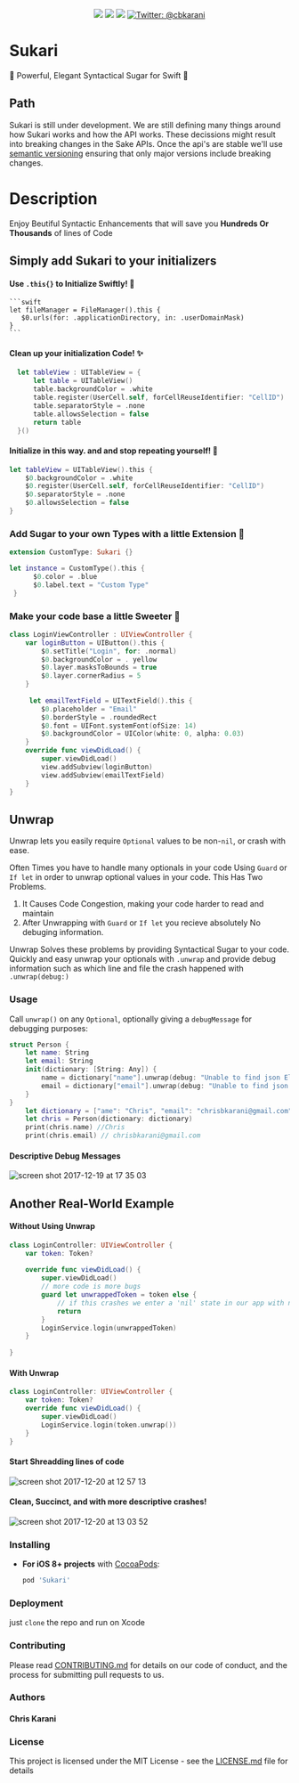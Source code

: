 

<p align="center">
<a href="https://developer.apple.com/swift"><img src="https://img.shields.io/badge/language-Swift4-orange.svg"></a>
<a href="https://developer.apple.com/ios"><img src="https://img.shields.io/badge/platform-iOS11-blue.svg?style=flat"></a>
<a href="https://https://github.com/lyimin/beautifulApp/blob/develop/LICENSE"><img src="http://img.shields.io/badge/license-MIT-lightgrey.svg?style=flat"></a>
    <a href="https://twitter.com/xcodedotswift">
  <img src="https://img.shields.io/badge/contact-@cbkarani-blue.svg?style=flat" alt="Twitter: @cbkarani" />
</a>
</p>

# Sukari
🍯 Powerful, Elegant Syntactical Sugar for Swift 🍯

## Path
Sukari is still under development. We are still defining many things around how Sukari works and how the API works. These decissions might result into breaking changes in the Sake APIs. Once the api's are stable we'll use [semantic versioning](https://semver.org/) ensuring that only major versions include breaking changes.

# Description

Enjoy Beutiful Syntactic Enhancements that will save you **Hundreds Or Thousands** of lines of Code

## Simply add Sukari to your initializers

#### Use `.this{}` to Initialize Swiftly! 🌈

    ```swift
    let fileManager = FileManager().this {
       $0.urls(for: .applicationDirectory, in: .userDomainMask)
    }
    ```
    
#### Clean up your initialization Code! ✨
    
```swift
  let tableView : UITableView = {
      let table = UITableView()
      table.backgroundColor = .white
      table.register(UserCell.self, forCellReuseIdentifier: "CellID")
      table.separatorStyle = .none
      table.allowsSelection = false
      return table
  }()
```

#### Initialize in **this** way. and and stop repeating yourself! 🚦

```swift
let tableView = UITableView().this {
    $0.backgroundColor = .white
    $0.register(UserCell.self, forCellReuseIdentifier: "CellID")
    $0.separatorStyle = .none
    $0.allowsSelection = false
}
```



### Add Sugar to your own Types with a little Extension 🔌

```swift
extension CustomType: Sukari {}

let instance = CustomType().this {
      $0.color = .blue
      $0.label.text = "Custom Type"
 }
```
### Make your code base a little Sweeter 🍭
```swift
class LoginViewController : UIViewController {
    var loginButton = UIButton().this {
        $0.setTitle("Login", for: .normal)
        $0.backgroundColor = . yellow
        $0.layer.masksToBounds = true
        $0.layer.cornerRadius = 5
    }
    
     let emailTextField = UITextField().this {
        $0.placeholder = "Email"
        $0.borderStyle = .roundedRect
        $0.font = UIFont.systemFont(ofSize: 14)
        $0.backgroundColor = UIColor(white: 0, alpha: 0.03)
    }
    override func viewDidLoad() {
        super.viewDidLoad()
        view.addSubview(loginButton)
        view.addSubview(emailTextField)
    }
}

```

## Unwrap

Unwrap lets you easily require `Optional` values to be non-`nil`, or crash with ease.

Often Times you have to handle many optionals in your code Using `Guard` or `If let` in order to unwrap optional values in your code.
This Has Two Problems.
1. It Causes Code Congestion, making your code harder to read and maintain
2. After Unwrapping with `Guard` or `If let` you recieve absolutely No debuging information.

Unwrap Solves these problems by providing Syntactical Sugar to your code.
Quickly and easy unwrap your optionals with `.unwrap` and provide debug information such as which line and file the crash happened with `.unwrap(debug:)`

### Usage

Call `unwrap()` on any `Optional`, optionally giving a `debugMessage` for debugging purposes:

```swift
struct Person {
    let name: String
    let email: String
    init(dictionary: [String: Any]) {
        name = dictionary["name"].unwrap(debug: "Unable to find json Element Name") as! String
        email = dictionary["email"].unwrap(debug: "Unable to find json Element Email") as! String
    }
}
    let dictionary = ["ame": "Chris", "email": "chrisbkarani@gmail.com"]
    let chris = Person(dictionary: dictionary)
    print(chris.name) //Chris
    print(chris.email) // chrisbkarani@gmail.com

```
#### Descriptive Debug Messages

![screen shot 2017-12-19 at 17 35 03](https://user-images.githubusercontent.com/13857475/34170154-dbe22530-e4fa-11e7-89e8-a486eb68648b.png)

## Another Real-World Example
#### Without Using Unwrap
```swift
class LoginController: UIViewController {
    var token: Token?
    
    override func viewDidLoad() {
        super.viewDidLoad()
        // more code is more bugs
        guard let unwrappedToken = token else {
            // if this crashes we enter a 'nil' state in our app with no debug information
            return
        }
        LoginService.login(unwrappedToken)
    }
    
}
```
#### With Unwrap

```swift
class LoginController: UIViewController {
    var token: Token?
    override func viewDidLoad() {
        super.viewDidLoad()
        LoginService.login(token.unwrap())
    }
}
```
#### Start Shreadding lines of code 
![screen shot 2017-12-20 at 12 57 13](https://user-images.githubusercontent.com/13857475/34201397-651f73ae-e585-11e7-8d61-f354a1be4e9b.png)

#### Clean, Succinct, and with more descriptive crashes!
![screen shot 2017-12-20 at 13 03 52](https://user-images.githubusercontent.com/13857475/34201662-4ef9c1aa-e586-11e7-8b1c-fd09908da352.png)

### Installing

- **For iOS 8+ projects** with [CocoaPods](https://cocoapods.org):
    ```ruby
    pod 'Sukari'
    ```
### Deployment

just `clone` the repo and run on Xcode


### Contributing

Please read [CONTRIBUTING.md](https://github.com/chrisbkarani/Sugar/blob/master/Contribution.md) for details on our code of conduct, and the process for submitting pull requests to us.


### Authors

#### Chris Karani

### License

This project is licensed under the MIT License - see the [LICENSE.md](https://github.com/chrisbkarani/Sugar/blob/master/LICENSE) file for details


